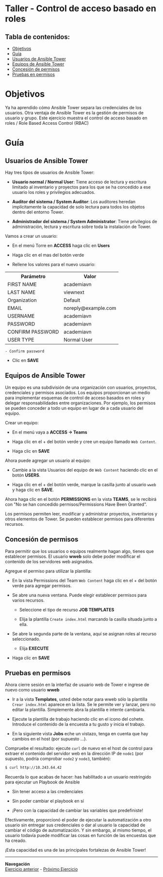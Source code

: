 # Taller - Control de acceso basado en roles

## Tabla de contenidos:

* [Objetivos](#Objetivos)
* [Guía](#Guía)
* [Usuarios de Ansible Tower](#Usuarios-de-Ansible-Tower)
* [Equipos de Ansible Tower](#Equipos-de-Ansible-Tower)
* [Concesión de permisos](#concesión-de-permisos)
* [Pruebas en permisos](#Pruebas-en-permisos)

# Objetivos

Ya ha aprendido cómo Ansible Tower separa las credenciales de los usuarios. Otra ventaja de Ansible Tower es la gestión de permisos de usuario y grupo.  Este ejercicio muestra el control de acceso basado en roles / Role Based Access Control (RBAC)

# Guía

## Usuarios de Ansible Tower

Hay tres tipos de usuarios de Ansible Tower:

- **Usuario normal / Normal User**: Tiene acceso de lectura y escritura limitado al inventario y proyectos para los que se ha concedido a ese usuario los roles y privilegios adecuados.

- **Auditor del sistema / System Auditor**: Los auditores heredan implícitamente la capacidad de solo lectura para todos los objetos dentro del entorno Tower.

- **Administrador del sistema / System Administrator**: Tiene privilegios de administración, lectura y escritura sobre toda la instalación de Tower.

Vamos a crear un usuario:

- En el menú Torre en **ACCESS** haga clic en **Users**

- Haga clic en el mas del botón verde

- Rellene los valores para el nuevo usuario:


<table>
  <tr>
    <th>Parámetro</th>
    <th>Valor</th>
  </tr>
  <tr>
    <td>FIRST NAME </td>
    <td>academiavn</td>
  </tr>
  <tr>
    <td>LAST NAME</td>
    <td>viewnext</td>
  </tr>
  <tr>
    <td>Organization</td>
    <td>Default</td>
  </tr>         
  <tr>
    <td>EMAIL</td>
    <td>noreply@example.com</td>
  </tr>
  <tr>
    <td>USERNAME</td>
    <td>academiavn</td>
  </tr>  
  <tr>
    <td>PASSWORD</td>
    <td>academiavn</td>
  </tr>
  <tr>
    <td>CONFIRM PASSWORD</td>
    <td>academiavn</td>
  </tr>
  <tr>
    <td>USER TYPE</td>
    <td>Normal User</td>
  </tr>                           
</table>




    - Confirm password

- Clic en **SAVE**

## Equipos de Ansible Tower

Un equipo es una subdivisión de una organización con usuarios, proyectos, credenciales y permisos asociados. Los equipos proporcionan un medio para implementar esquemas de control de acceso basados en roles y delegar responsabilidades entre organizaciones. Por ejemplo, los permisos se pueden conceder a todo un equipo en lugar de a cada usuario del equipo.

Crear un equipo:

- En el menú vaya a **ACCESS → Teams**

- Haga clic en el + del botón verde y cree un equipo llamado `Web Content`.

- Haga clic en **SAVE**

Ahora puede agregar un usuario al equipo:

- Cambie a la vista Usuarios del equipo de `Web Content` haciendo clic en el botón **USERS**.

- Haga clic en el + del botón verde, marque la casilla junto al usuario `wweb` y haga clic en **SAVE**.

Ahora haga clic en el botón **PERMISSIONS** en la vista **TEAMS**, se le recibirá con "No se han concedido permisos/Permissions Have Been Granted".

Los permisos permiten leer, modificar y administrar proyectos, inventarios y otros elementos de Tower. Se pueden establecer permisos para diferentes recursos.

## Concesión de permisos

Para permitir que los usuarios o equipos realmente hagan algo, tienes que establecer permisos. El usuario **wweb** solo debe poder modificar el contenido de los servidores web asignados.

Agregue el permiso para utilizar la plantilla:

- En la vista Permissions del Team `Web Content` haga clic en el + del botón verde para agregar permisos.

- Se abre una nueva ventana. Puede elegir establecer permisos para varios recursos.

    - Seleccione el tipo de recurso **JOB TEMPLATES**

    - Elija la plantilla `Create index.html` marcando la casilla situada junto a ella.

- Se abre la segunda parte de la ventana, aquí se asignan roles al recurso seleccionado.

    - Elija **EXECUTE**

- Haga clic en **SAVE**



## Pruebas en permisos

Ahora cierre sesión en la interfaz de usuario web de Tower e ingrese de nuevo como usuario **wweb**

- Ir a la vista **Templates**, usted debe notar para wweb sólo la plantilla `Crear
  index.html` aparece en la lista. Se le permite ver y lanzar, pero no editar la plantilla. Simplemente abra la plantilla e intente cambiarla.

- Ejecute la plantilla de trabajo haciendo clic en el icono del cohete. Introduce el contenido de la encuesta a tu gusto y inicia el trabajo.

- En la siguiente vista **Jobs** eche un vistazo, tenga en cuenta que hay cambios en el host (por supuesto ...).

Compruebe el resultado: ejecute `curl` de nuevo en el host de control para extraer el contenido del servidor web en la dirección IP de `node1` (por supuesto, podría comprobar `node2` y `node3`, también):

```bash
$ curl http://10.243.64.42
```

Recuerda lo que acabas de hacer: has habilitado a un usuario restringido para ejecutar un Playbook de Ansible

  - Sin tener acceso a las credenciales

  - Sin poder cambiar el playbook en sí

  - ¡Pero con la capacidad de cambiar las variables que predefiniste!

Efectivamente, proporcionó el poder de ejecutar la automatización a otro usuario sin entregar sus credenciales o dar al usuario la capacidad de cambiar el código de automatización. Y sin embargo, al mismo tiempo, el usuario todavía puede modificar las cosas en función de las encuestas que ha creado.

¡Esta capacidad es una de las principales fortalezas de Ansible Tower\!


----
**Navegación**
<br>
[Ejercicio anterior](../2.4-surveys/README.es.md) - [Próximo Ejercicio](../2.6-workflows/README.es.md)